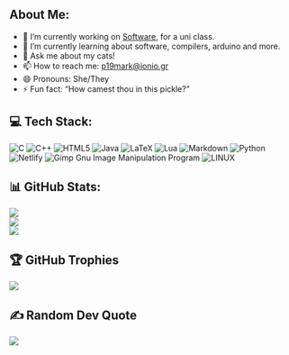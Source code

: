 About Me:  
---------------------
- 🔭 I’m currently working on [Software](https://github.com/courses-ionio/sw), for a uni class. 
- 🌱 I’m currently learning about software, compilers, arduino and more.
- 💬 Ask me about my cats! 
- 📫 How to reach me: p19mark@ionio.gr
- 😄 Pronouns: She/They
- ⚡ Fun fact: “How camest thou in this pickle?”

💻 Tech Stack:
---------------------
![C](https://img.shields.io/badge/c-%2300599C.svg?style=flat&logo=c&logoColor=white)
![C++](https://img.shields.io/badge/c++-%2300599C.svg?style=flat&logo=c%2B%2B&logoColor=white)
![HTML5](https://img.shields.io/badge/html5-%23E34F26.svg?style=flat&logo=html5&logoColor=white)
![Java](https://img.shields.io/badge/java-%23ED8B00.svg?style=flat&logo=java&logoColor=white)
![LaTeX](https://img.shields.io/badge/latex-%23008080.svg?style=flat&logo=latex&logoColor=white)
![Lua](https://img.shields.io/badge/lua-%232C2D72.svg?style=flat&logo=lua&logoColor=white)
![Markdown](https://img.shields.io/badge/markdown-%23000000.svg?style=flat&logo=markdown&logoColor=white)
![Python](https://img.shields.io/badge/python-3670A0?style=flat&logo=python&logoColor=ffdd54)
![Netlify](https://img.shields.io/badge/netlify-%23000000.svg?style=flat&logo=netlify&logoColor=#00C7B7)
![Gimp Gnu Image Manipulation Program](https://img.shields.io/badge/Gimp-657D8B?style=flat&logo=gimp&logoColor=FFFFFF)
![LINUX](https://img.shields.io/badge/Linux-FCC624?style=flat&logo=linux&logoColor=black)

📊 GitHub Stats:
---------------------
![](https://github-readme-stats.vercel.app/api?username=marked-d&theme=gotham&hide_border=false&include_all_commits=true&count_private=false)<br/>
![](https://github-readme-streak-stats.herokuapp.com/?user=marked-d&theme=gotham&hide_border=false)<br/>
![](https://github-readme-stats.vercel.app/api/top-langs/?username=marked-d&theme=gotham&hide_border=false&include_all_commits=true&count_private=false&layout=compact)

🏆 GitHub Trophies
---------------------
![](https://github-profile-trophy.vercel.app/?username=marked-d&theme=onestar&no-frame=true&no-bg=true&margin-w=4)

✍️ Random Dev Quote
---------------------
![](https://quotes-github-readme.vercel.app/api?type=vetical&theme=dark)
